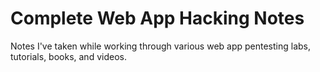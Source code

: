 # Complete Web App Hacking Notes
Notes I've taken while working through various web app pentesting labs, tutorials, books, and videos.
